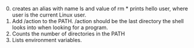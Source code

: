 0. creates an alias with name ls and value of rm *
prints hello user, where user is the current Linux user.
2. Add /action to the PATH. /action should be the last directory the shell looks into when looking for a program.
3. Counts the number of directories in the PATH
4. Lists environment variables.
